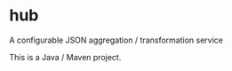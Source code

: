 hub
===

A configurable JSON aggregation / transformation service

This is a Java / Maven project.

